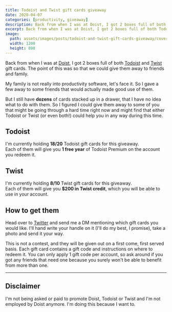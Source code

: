 ```yaml
---
title: Todoist and Twist gift cards giveaway
date: 2020-04-07
categories: [productivity, giveaway]
description: Back from when I was at Doist, I got 2 boxes full of both Todoist and Twist gift cards. Now I'm giving them away.
excerpt: Back from when I was at Doist, I got 2 boxes full of both Todoist and Twist gift cards. Now I'm giving them away.
image:
  path: assets/images/posts/todoist-and-twist-gift-cards-giveaway/cover.png
  width: 1200 
  height: 898
---
```


Back from when I was at [Doist](https://doist.com), I got 2 boxes full of both [Todoist](https://todoist.com) and [Twist](https://twist.com) gift cards. The point of this was so that we could give them away to friends and family.

My family is not really into productivity software, let's face it. So I gave a few away to some friends that would actually made good use of them.

But I still have **dozens** of cards stacked up in a drawer, that I have no idea what to do with them. So I figured I could give them away to some of you that might be going through a hard time right now and might find that either Todoist or Twist (or even both!) could help you in any way during this time.

## Todoist

I'm currently holding **18/20** Todoist gift cards for this giveaway.  
Each of them will give you **1 free year** of Todoist Premium on the account you redeem it.


## Twist

I'm currently holding **8/10** Twist gift cards for this giveaway.  
Each of them will give you **$200 in Twist credit**, which you will be able to use in your account.

## How to get them

Head over to [Twitter](https://twitter.com/pmpinto) and send me a DM mentioning which gift cards you would like. I'll hand write your handle on it (I'll do my best, I promise), take a photo and send it your way.

This is not a contest, and they will be given out on a first come, first served basis.
Each gift card contains a gift code and instructions on where to redeem it. You can only apply 1 gift code per account, so ask around if you got any friends that need one because you surely won't be able to benefit from more than one.

---

## Disclaimer

I'm not being asked or paid to promote Doist, Todoist or Twist and I'm not employed by Doist anymore. I'm doing this because I want to.

